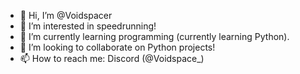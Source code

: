 - 👋 Hi, I’m @Voidspacer
- 👀 I’m interested in speedrunning!
- 🌱 I’m currently learning programming (currently learning Python).
- 💞️ I’m looking to collaborate on Python projects!
- 📫 How to reach me: Discord (@Voidspace_)

<!---
Voidspacer/Voidspacer is a ✨ special ✨ repository because its `README.md` (this file) appears on your GitHub profile.
You can click the Preview link to take a look at your changes.
--->
